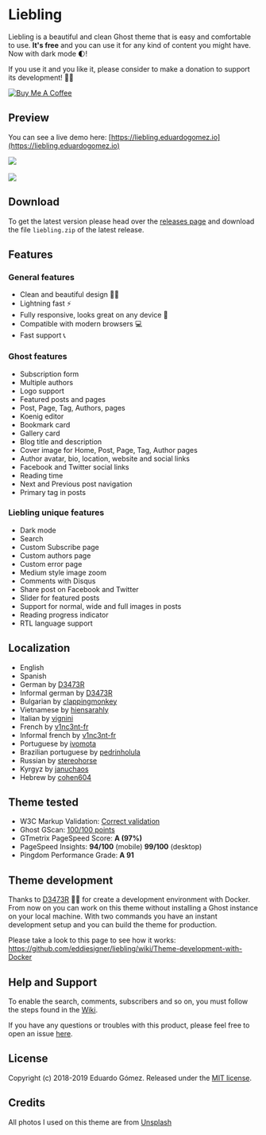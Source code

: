 # Liebling

Liebling is a beautiful and clean Ghost theme that is easy and comfortable to use. **It's free** and you can use it for any kind of content you might have. Now with dark mode 🌓!

If you use it and you like it, please consider to make a donation to support its development! 🙏🏼

<a href="https://www.buymeacoffee.com/eddiesigner" target="_blank"><img src="https://www.buymeacoffee.com/assets/img/custom_images/black_img.png" alt="Buy Me A Coffee" style="height: auto !important;width: auto !important;" ></a>

## Preview

You can see a live demo here: [https://liebling.eduardogomez.io](https://liebling.eduardogomez.io)

![](https://res.cloudinary.com/edev/image/upload/v1570370297/liebling/liebling-promo-ipad.jpg)
<br><br>
![](https://res.cloudinary.com/edev/image/upload/v1570370297/liebling/liebling-promo-mobile.jpg)

## Download

To get the latest version please head over the [releases page](https://github.com/eddiesigner/liebling/releases) and download the file `liebling.zip` of the latest release.

## Features

### General features

* Clean and beautiful design 💅🏼
* Lightning fast ⚡️
* Fully responsive, looks great on any device 📱
* Compatible with modern browsers 💻
* Fast support 📞

### Ghost features

* Subscription form
* Multiple authors
* Logo support
* Featured posts and pages
* Post, Page, Tag, Authors, pages
* Koenig editor
* Bookmark card
* Gallery card
* Blog title and description
* Cover image for Home, Post, Page, Tag, Author pages
* Author avatar, bio, location, website and social links
* Facebook and Twitter social links
* Reading time
* Next and Previous post navigation
* Primary tag in posts

### Liebling unique features

* Dark mode
* Search
* Custom Subscribe page
* Custom authors page
* Custom error page
* Medium style image zoom
* Comments with Disqus
* Share post on Facebook and Twitter
* Slider for featured posts
* Support for normal, wide and full images in posts
* Reading progress indicator
* RTL language support

## Localization

* English
* Spanish
* German by [D3473R](https://github.com/D3473R)
* Informal german by [D3473R](https://github.com/D3473R)
* Bulgarian by [clappingmonkey](https://github.com/clappingmonkey)
* Vietnamese by [hiensarahly](https://github.com/hiensarahly)
* Italian by [vignini](https://github.com/vignini)
* French by [v1nc3nt-fr](https://github.com/v1nc3nt-fr)
* Informal french by [v1nc3nt-fr](https://github.com/v1nc3nt-fr)
* Portuguese by [ivomota](https://github.com/ivomota)
* Brazilian portuguese by [pedrinholula](https://github.com/pedrinholula)
* Russian by [stereohorse](https://github.com/stereohorse)
* Kyrgyz by [januchaos](https://github.com/januchaos)
* Hebrew by [cohen604](https://github.com/cohen604)

## Theme tested

* W3C Markup Validation: [Correct validation](https://validator.w3.org/nu/?doc=https%3A%2F%2Fliebling.eduardogomez.io%2F)
* Ghost GScan: [100/100 points](https://gscan.ghost.org/)
* GTmetrix PageSpeed Score: **A (97%)**
* PageSpeed Insights: **94/100** (mobile) **99/100** (desktop)
* Pingdom Performance Grade: **A 91**

## Theme development

Thanks to [D3473R](https://github.com/D3473R) 💪🏼 for create a development environment with Docker. From now on you can work on this theme without installing a Ghost instance on your local machine. With two commands you have an instant development setup and you can build the theme for production.

Please take a look to this page to see how it works: https://github.com/eddiesigner/liebling/wiki/Theme-development-with-Docker

## Help and Support

To enable the search, comments, subscribers and so on, you must follow the steps found in the [Wiki](https://github.com/eddiesigner/liebling/wiki).

If you have any questions or troubles with this product, please feel free to open an issue [here](https://github.com/eddiesigner/liebling/issues).

## License

Copyright (c) 2018-2019 Eduardo Gómez. Released under the [MIT license](https://github.com/eddiesigner/liebling/blob/master/LICENSE).

## Credits

All photos I used on this theme are from [Unsplash](https://unsplash.com)
